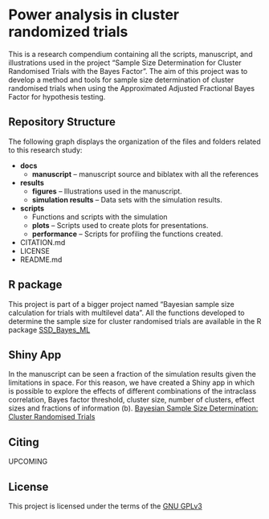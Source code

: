 # Power analysis in cluster randomized trials
This is a research compendium containing all the scripts, manuscript, and illustrations used in the project “Sample Size Determination for Cluster Randomised Trials with the Bayes Factor”. The aim of this project was to develop a method and tools for sample size determination of cluster randomised trials when using the Approximated Adjusted Fractional Bayes Factor for hypothesis testing. 

## Repository Structure
The following graph displays the organization of the files and folders related to this research study:
-	**docs**
      -	**manuscript** – manuscript source and biblatex with all the references
-	**results**
      -	**figures** – Illustrations used in the manuscript.
      -	**simulation results** – Data sets with the simulation results.
-	**scripts**
      -	Functions and scripts with the simulation
      -	**plots** – Scripts used to create plots for presentations.
      -	**performance** – Scripts for profiling the functions created.
-	CITATION.md
-	LICENSE
-	README.md

## R package
This project is part of a bigger project named “Bayesian sample size calculation for trials with multilevel data”. All the functions developed to determine the sample size for cluster randomised trials are available in the R package [SSD_Bayes_ML]( https://github.com/ulrichlosener/SSD_Bayes_ML)

## Shiny App
In the manuscript can be seen a fraction of the simulation results given the limitations in space. For this reason, we have created a Shiny app in which is possible to explore the effects of different combinations of the intraclass correlation, Bayes factor threshold, cluster size, number of clusters, effect sizes and fractions of information (b).
[Bayesian Sample Size Determination: Cluster Randomised Trials](https://utrecht-university.shinyapps.io/BayesSamplSizeDet-CRT/)

## Citing
UPCOMING

## License
This project is licensed under the terms of the [GNU GPLv3](/LICENSE)
